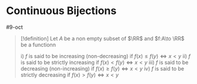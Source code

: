 # Continuous Bijections 


#9-oct

> [!definition] 
> Let $A$ be a non empty subset of $\RR$ and $f:A\to \RR$ be a functionn
>
>i) $f$ is said to be increasing (non-decreasing) if $f(x)\leq f(y)\iff x<y$
>ii) $f$ is said to be strictly increasing if $f(x)<f(y)\iff x<y$
>iii) $f$ is said to be decreasing (non-increasing) if $f(x)\geq f(y)\iff x<y$
>iv) $f$ is said to be strictly decreasing if $f(x)>f(y)\iff x<y$ 



